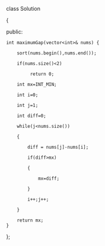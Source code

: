 

class Solution 

{

public:

    int maximumGap(vector<int>& nums) {
    
        sort(nums.begin(),nums.end());
    
        if(nums.size()<2)
                          
             return 0;
                          
        int mx=INT_MIN;
                          
        int i=0;
                          
        int j=1;
                          
        int diff=0;
                          
        while(j<nums.size())
    
        {
    
            diff = nums[j]-nums[i];
    
            if(diff>mx)
    
            {
    
                mx=diff;
    
            }
    
            i++;j++;
    
        }
 
        return mx;  
    }
    
};
